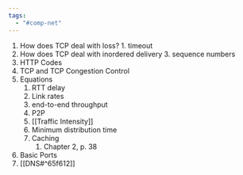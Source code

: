 ```yaml
---
tags:
  - "#comp-net"
---
```


1. How does TCP deal with loss?
		1. timeout
2. How does TCP deal with inordered delivery
		3. sequence numbers
3. HTTP Codes
4. TCP and TCP Congestion Control
5. Equations
	1. RTT delay
	2. Link rates
	3. end-to-end throughput
	4. P2P
	5. [[Traffic Intensity]]
	6. Minimum distribution time
	7. Caching
		1. Chapter 2, p. 38
6. Basic Ports
7. [[DNS#^65f612]]